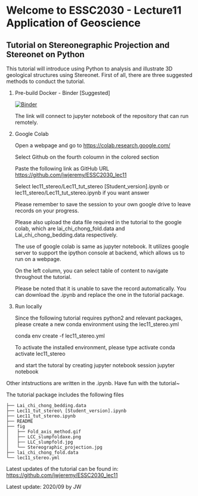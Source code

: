 # Welcome to ESSC2030 - Lecture11 Application of Geoscience 
## Tutorial on Stereonegraphic Projection and Stereonet on Python

This tutorial will introduce using Python to analysis and illustrate 3D
geological structures using Stereonet. First of all, there are three suggested methods to
conduct the tutorial. 

1. Pre-build Docker - Binder [Suggested]
    
    [![Binder](https://mybinder.org/badge_logo.svg)](https://mybinder.org/v2/gh/jwjeremy/ESSC2030_lec11/master)
        
    The link will connect to jupyter notebook of the repository that can run remotely.
        
2. Google Colab 

    Open a webpage and go to https://colab.research.google.com/

    Select Github on the fourth coloumn in the colored section

    Paste the following link as GitHub URL
        https://github.com/jwjeremy/ESSC2030_lec11

    Select lec11_stereo/Lec11_tut_stereo [Student_version].ipynb
        or lec11_stereo/Lec11_tut_stereo.ipynb if you want answer

    Please remember to save the session to your own google drive to leave
    records on your progress.

    Please also upload the data file required in the tutorial to the google
    colab, which are lai_chi_chong_fold.data and Lai_chi_chong_bedding.data
    respectively.

    The use of google colab is same as jupyter notebook. It utilizes google server
    to support the ipython console at backend, which allows us to run on a webpage.

    On the left column, you can select table of content to navigate throughout
    the tutorial. 

    Please be noted that it is unable to save the record automatically. You can
    download the .ipynb and replace the one in the tutorial package.
    

3. Run locally

    Since the following tutorial requires python2 and relevant packages, please
    create a new conda environment using the lec11_stereo.yml

    conda env create -f lec11_stereo.yml

    To activate the installed environment, please type
        activate conda activate lec11_stereo

    and start the tutoral by creating jupyter notebook session
        jupyter notebook


Other intstructions are written in the .ipynb. Have fun with the tutorial~


The tutorial package includes the following files

    ├── Lai_chi_chong_bedding.data
    ├── Lec11_tut_stereo\ [Student_version].ipynb
    ├── Lec11_tut_stereo.ipynb
    ├── README
    ├── fig
    │   ├── Fold_axis_method.gif
    │   ├── LCC_slumpfoldaxe.png
    │   ├── LLC_slumpfold.jpg
    │   └── Stereographic_projection.jpg
    ├── lai_chi_chong_fold.data
    └── lec11_stereo.yml

Latest updates of the tutorial can be found in: https://github.com/jwjeremy/ESSC2030_lec11


Latest update: 2020/09 by JW 
